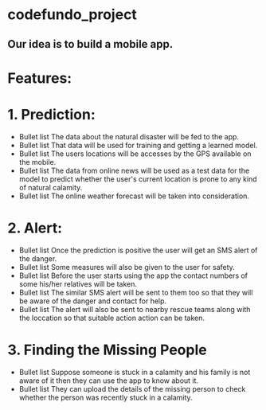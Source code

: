 # codefundo_project
## Our idea is to build a mobile app. ##

# Features:
# 1. Prediction:
* Bullet list
The data about the natural disaster will be fed to the app.
* Bullet list
That data will be used for training and getting a learned model.
* Bullet list
The users locations will be accesses by the GPS available on the mobile.
* Bullet list
The data from online news will be used as a test data for the model to predict whether the user's current location is prone to any kind of natural calamity.
* Bullet list
The online weather forecast will be taken into consideration. 

# 2. Alert:
* Bullet list
Once the prediction is positive the user will get an SMS alert of the danger.
* Bullet list
Some measures will also be given to the user for safety.
* Bullet list
Before the user starts using the app the contact numbers of some his/her relatives will be taken.
* Bullet list
The similar SMS alert will be sent to them too so that they will be aware of the danger and contact for help.
* Bullet list
The alert will also be sent to nearby rescue teams along with the loccation so that suitable action action can be taken.

# 3. Finding the Missing People
* Bullet list
Suppose someone is stuck in a calamity and his family is not aware of it then they can use the app to know about it.
* Bullet list
They can upload the details of the missing person to check whether the person was recently stuck in a calamity.
